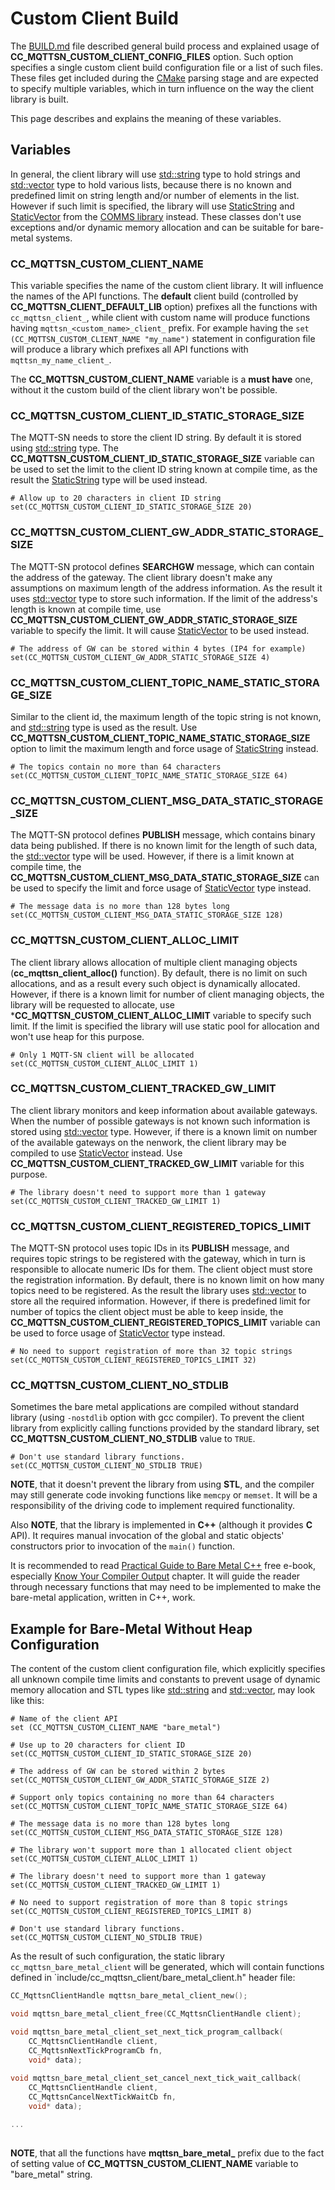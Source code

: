 # Custom Client Build
The [BUILD.md](BUILD.md) file described general build process and explained
usage of **CC_MQTTSN_CUSTOM_CLIENT_CONFIG_FILES** option. Such option specifies 
a single custom client build configuration file or a list of such files. These
files get included during the [CMake](https://cmake.org) parsing stage and 
are expected to specify multiple variables, which in turn influence on the
way the client library is built.

This page describes and explains the meaning of these variables.

## Variables
In general, the client library will use 
[std::string](http://en.cppreference.com/w/cpp/string/basic_string) type to 
hold strings and 
[std::vector](http://en.cppreference.com/w/cpp/container/vector) type to hold
various lists, because there is no known and predefined limit on string length
and/or number of elements in the list. However if such limit is specified, the
library will use [StaticString](https://github.com/commschamp/comms/blob/master/include/comms/util/StaticString.h)
and [StaticVector](https://github.com/commschamp/comms/blob/master/include/comms/util/StaticVector.h)
from the [COMMS library](https://github.com/commschamp/comms)
instead. These classes don't use exceptions and/or dynamic memory allocation
and can be suitable for bare-metal systems.

### CC_MQTTSN_CUSTOM_CLIENT_NAME
This variable specifies the name of the custom client library.
It will influence the names of the API functions. The **default** client build
(controlled by **CC_MQTTSN_CLIENT_DEFAULT_LIB** option) prefixes all the 
functions with `cc_mqttsn_client_`, while client with custom name will produce 
functions having `mqttsn_<custom_name>_client_` prefix. For example having the
`set (CC_MQTTSN_CUSTOM_CLIENT_NAME "my_name")` statement in configuration file
will produce a library which prefixes all API functions with 
`mqttsn_my_name_client_`.

The **CC_MQTTSN_CUSTOM_CLIENT_NAME** variable is a **must have** one, without it
the custom build of the client library won't be possible.

### CC_MQTTSN_CUSTOM_CLIENT_ID_STATIC_STORAGE_SIZE
The MQTT-SN needs to store the client ID string. By default it is stored using
[std::string](http://en.cppreference.com/w/cpp/string/basic_string) type. The
**CC_MQTTSN_CUSTOM_CLIENT_ID_STATIC_STORAGE_SIZE** variable can be used to set
the limit to the client ID string known at compile time, as the result the
[StaticString](https://github.com/commschamp/comms/blob/master/include/comms/util/StaticString.h)
type will be used instead.
```
# Allow up to 20 characters in client ID string
set(CC_MQTTSN_CUSTOM_CLIENT_ID_STATIC_STORAGE_SIZE 20)
```

### CC_MQTTSN_CUSTOM_CLIENT_GW_ADDR_STATIC_STORAGE_SIZE
The MQTT-SN protocol defines **SEARCHGW** message, which can contain the 
address of the gateway. The client library doesn't make any assumptions on 
maximum length of the address information. As the result it uses
[std::vector](http://en.cppreference.com/w/cpp/container/vector) type to
store such information. If the limit of the address's length is known at compile
time, use **CC_MQTTSN_CUSTOM_CLIENT_GW_ADDR_STATIC_STORAGE_SIZE** variable to
specify the limit. It will cause 
[StaticVector](https://github.com/commschamp/comms/blob/master/include/comms/util/StaticVector.h)
to be used instead.
```
# The address of GW can be stored within 4 bytes (IP4 for example)
set(CC_MQTTSN_CUSTOM_CLIENT_GW_ADDR_STATIC_STORAGE_SIZE 4)
```

### CC_MQTTSN_CUSTOM_CLIENT_TOPIC_NAME_STATIC_STORAGE_SIZE
Similar to the client id, the maximum length of the topic string is not known, and
[std::string](http://en.cppreference.com/w/cpp/string/basic_string) type is
used as the result. Use **CC_MQTTSN_CUSTOM_CLIENT_TOPIC_NAME_STATIC_STORAGE_SIZE**
option to limit the maximum length and force usage of 
[StaticString](https://github.com/commschamp/comms/blob/master/include/comms/util/StaticString.h)
instead.
```
# The topics contain no more than 64 characters
set(CC_MQTTSN_CUSTOM_CLIENT_TOPIC_NAME_STATIC_STORAGE_SIZE 64)
```

### CC_MQTTSN_CUSTOM_CLIENT_MSG_DATA_STATIC_STORAGE_SIZE
The MQTT-SN protocol defines **PUBLISH** message, which contains binary data
being published. If there is no known limit for the length of such data, the
[std::vector](http://en.cppreference.com/w/cpp/container/vector) type will be
used. However, if there is a limit known at compile time, the 
**CC_MQTTSN_CUSTOM_CLIENT_MSG_DATA_STATIC_STORAGE_SIZE** can be used to specify the
limit and force usage of 
[StaticVector](https://github.com/commschamp/comms/blob/master/include/comms/util/StaticVector.h) 
type instead.
```
# The message data is no more than 128 bytes long
set(CC_MQTTSN_CUSTOM_CLIENT_MSG_DATA_STATIC_STORAGE_SIZE 128)
```

### CC_MQTTSN_CUSTOM_CLIENT_ALLOC_LIMIT
The client library allows allocation of multiple client managing objects
(**cc_mqttsn_client_alloc()** function). By default, there is no limit on such
allocations, and as a result every such object is dynamically allocated.
However, if there is a known limit for number of client managing objects, the
library will be requested to allocate, use ***CC_MQTTSN_CUSTOM_CLIENT_ALLOC_LIMIT**
variable to specify such limit. If the limit is specified the library will 
use static pool for allocation and won't use heap for this purpose.
```
# Only 1 MQTT-SN client will be allocated
set(CC_MQTTSN_CUSTOM_CLIENT_ALLOC_LIMIT 1)
```

### CC_MQTTSN_CUSTOM_CLIENT_TRACKED_GW_LIMIT
The client library monitors and keep information about available gateways. When
the number of possible gateways is not known such information is stored using
[std::vector](http://en.cppreference.com/w/cpp/container/vector) type. However,
if there is a known limit on number of the available gateways on the nenwork,
the client library may be compiled to use 
[StaticVector](https://github.com/commschamp/comms/blob/master/include/comms/util/StaticVector.h) 
instead. Use **CC_MQTTSN_CUSTOM_CLIENT_TRACKED_GW_LIMIT** variable for this purpose.
```
# The library doesn't need to support more than 1 gateway
set(CC_MQTTSN_CUSTOM_CLIENT_TRACKED_GW_LIMIT 1)
```

### CC_MQTTSN_CUSTOM_CLIENT_REGISTERED_TOPICS_LIMIT
The MQTT-SN protocol uses topic IDs in its **PUBLISH** message, and requires
topic strings to be registered with the gateway, which in turn is responsible
to allocate numeric IDs for them. The client object must store the registration
information. By default, there is no known limit on how many topics need to be
registered. As the result the library uses 
[std::vector](http://en.cppreference.com/w/cpp/container/vector) to store all
the required information. However, if there is predefined limit for number of topics
the client object must be able to keep inside, the **CC_MQTTSN_CUSTOM_CLIENT_REGISTERED_TOPICS_LIMIT**
variable can be used to force usage of
[StaticVector](https://github.com/commschamp/comms/blob/master/include/comms/util/StaticVector.h) 
type instead.
```
# No need to support registration of more than 32 topic strings
set(CC_MQTTSN_CUSTOM_CLIENT_REGISTERED_TOPICS_LIMIT 32)
```

### CC_MQTTSN_CUSTOM_CLIENT_NO_STDLIB
Sometimes the bare metal applications are compiled without standard library
(using `-nostdlib` option with gcc compiler). To prevent the client library from
explicitly calling functions provided by the standard library, 
set **CC_MQTTSN_CUSTOM_CLIENT_NO_STDLIB** value to `TRUE`. 
```
# Don't use standard library functions.
set(CC_MQTTSN_CUSTOM_CLIENT_NO_STDLIB TRUE)
```
**NOTE**, that it doesn't prevent the library from using **STL**, and the compiler
may still generate code invoking functions like `memcpy` or `memset`. It will
be a responsibility of the driving code to implement required functionality.

Also **NOTE**, that the library is implemented in **C++** (although it provides
**C** API). It requires manual invocation of the global and static objects'
constructors prior to invocation of the `main()` function. 

It is recommended to read 
[Practical Guide to Bare Metal C++](https://arobenko.github.io/bare_metal_cpp)
free e-book, especially 
[Know Your Compiler Output](https://arobenko.github.io/bare_metal_cpp/#_know_your_compiler_output)
chapter. It will guide the reader through necessary functions that may need
to be implemented to make the bare-metal application, written in C++, work.

## Example for Bare-Metal Without Heap Configuration 
The content of the custom client configuration file, which explicitly specifies
all unknown compile time limits and constants to prevent usage of dynamic 
memory allocation and STL types like [std::string](http://en.cppreference.com/w/cpp/string/basic_string)
and [std::vector](http://en.cppreference.com/w/cpp/container/vector), may look
like this:
```
# Name of the client API
set (CC_MQTTSN_CUSTOM_CLIENT_NAME "bare_metal")

# Use up to 20 characters for client ID
set(CC_MQTTSN_CUSTOM_CLIENT_ID_STATIC_STORAGE_SIZE 20)

# The address of GW can be stored within 2 bytes
set(CC_MQTTSN_CUSTOM_CLIENT_GW_ADDR_STATIC_STORAGE_SIZE 2)

# Support only topics containing no more than 64 characters
set(CC_MQTTSN_CUSTOM_CLIENT_TOPIC_NAME_STATIC_STORAGE_SIZE 64)

# The message data is no more than 128 bytes long
set(CC_MQTTSN_CUSTOM_CLIENT_MSG_DATA_STATIC_STORAGE_SIZE 128)

# The library won't support more than 1 allocated client object
set(CC_MQTTSN_CUSTOM_CLIENT_ALLOC_LIMIT 1)

# The library doesn't need to support more than 1 gateway
set(CC_MQTTSN_CUSTOM_CLIENT_TRACKED_GW_LIMIT 1)

# No need to support registration of more than 8 topic strings
set(CC_MQTTSN_CUSTOM_CLIENT_REGISTERED_TOPICS_LIMIT 8)

# Don't use standard library functions.
set(CC_MQTTSN_CUSTOM_CLIENT_NO_STDLIB TRUE)
```
As the result of such configuration, the static library `cc_mqttsn_bare_metal_client`
will be generated, which will contain functions defined in 
`include/cc_mqttsn_client/bare_metal_client.h" header file:
```c
CC_MqttsnClientHandle mqttsn_bare_metal_client_new();

void mqttsn_bare_metal_client_free(CC_MqttsnClientHandle client);

void mqttsn_bare_metal_client_set_next_tick_program_callback(
    CC_MqttsnClientHandle client,
    CC_MqttsnNextTickProgramCb fn,
    void* data);
    
void mqttsn_bare_metal_client_set_cancel_next_tick_wait_callback(
    CC_MqttsnClientHandle client,
    CC_MqttsnCancelNextTickWaitCb fn,
    void* data);

...
    
```
**NOTE**, that all the functions have **mqttsn_bare_metal_** prefix due to the
fact of setting value of **CC_MQTTSN_CUSTOM_CLIENT_NAME** variable to "bare_metal" string.
